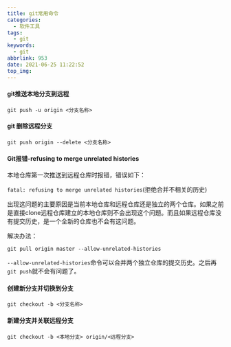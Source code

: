 ```yaml
---
title: git常用命令
categories:
  - 软件工具
tags:
  - git
keywords:
  - git
abbrlink: 953
date: 2021-06-25 11:22:52
top_img:
---
```

#### git推送本地分支到远程
```
git push -u origin <分支名称>
```

#### git 删除远程分支

```
git push origin --delete <分支名称>
```

#### Git报错-refusing to merge unrelated histories

本地仓库第一次推送到远程仓库时报错，错误如下：

`fatal: refusing to merge unrelated histories`(拒绝合并不相关的历史)

出现这问题的主要原因是当前本地仓库和远程仓库还是独立的两个仓库。如果之前是直接clone远程仓库建立的本地仓库则不会出现这个问题。而且如果远程仓库没有提交历史，是一个全新的仓库也不会有这问题。

解决办法：

```
git pull origin master --allow-unrelated-histories
```

`--allow-unrelated-histories`命令可以合并两个独立仓库的提交历史。之后再`git push`就不会有问题了。

#### 创建新分支并切换到分支

```
git checkout -b <分支名称>
```

#### 新建分支并关联远程分支

```
git checkout -b <本地分支> origin/<远程分支>
```



